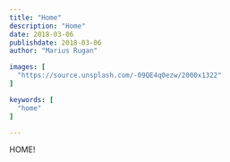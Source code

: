 ```yaml
---
title: "Home"
description: "Home"
date: 2018-03-06
publishdate: 2018-03-06
author: "Marius Rugan"

images: [
  "https://source.unsplash.com/-09QE4q0ezw/2000x1322"
]

keywords: [
  "home"
]

---
```


HOME!